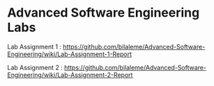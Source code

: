 # Advanced Software Engineering Labs

Lab Assignment 1 : https://github.com/bilaleme/Advanced-Software-Engineering/wiki/Lab-Assignment-1-Report

Lab Assignment 2 : https://github.com/bilaleme/Advanced-Software-Engineering/wiki/Lab-Assignment-2-Report
